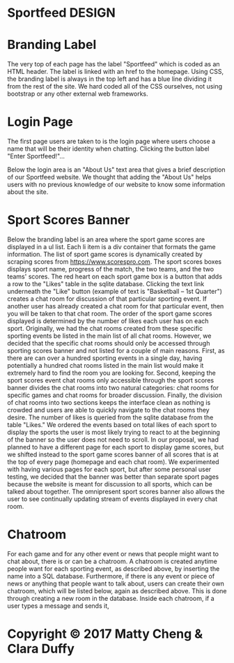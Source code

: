 # Sportfeed DESIGN

# Branding Label
The very top of each page has the label "Sportfeed" which is coded as an HTML header.  The label is linked with an href to the homepage. Using CSS, the branding label is always in the top left and has a blue line dividing it from the rest of the site.  We hard coded all of the CSS ourselves, not using bootstrap or any other external web frameworks.

# Login Page
The first page users are taken to is the login page where users choose a name that will be their identity when chatting. Clicking the button label "Enter Sportfeed!"...

Below the login area is an "About Us" text area that gives a brief description of our Sportfeed website. We thought that adding the "About Us" helps users with no previous knowledge of our website to know some information about the site.

# Sport Scores Banner
Below the branding label is an area where the sport game scores are displayed in a ul list.  Each li item is a div container that formats the game information.  The list of sport game scores is dynamically created by scraping scores from https://www.scorespro.com.  The sport scores boxes displays sport name, progress of the match, the two teams, and the two teams' scores.  The red heart on each sport game box is a button that adds a row to the "Likes" table in the sqlite database.  Clicking the text link underneath the "Like" button (example of text is "Basketball – 1st Quarter") creates a chat room for discussion of that particular sporting event. If another user has already created a chat room for that particular event, then you will be taken to that chat room. The order of the sport game scores displayed is determined by the number of likes each user has on each sport.  Originally, we had the chat rooms created from these specific sporting events be listed in the main list of all chat rooms.  However, we decided that the specific chat rooms should only be accessed through sporting scores banner and not listed for a couple of main reasons.  First, as there are can over a hundred sporting events in a single day, having potentially a hundred chat rooms listed in the main list would make it extremely hard to find the room you are looking for.  Second, keeping the sport scores event chat rooms only accessible through the sport scores banner divides the chat rooms into two natural categories: chat rooms for specific games and chat rooms for broader discussion. Finally, the division of chat rooms into two sections keeps the interface clean as nothing is crowded and users are able to quickly navigate to the chat rooms they desire. The number of likes is queried from the sqlite database from the table "Likes."  We ordered the events based on total likes of each sport to display the sports the user is most likely trying to react to at the beginning of the banner so the user does not need to scroll. In our proposal, we had planned to have a different page for each sport to display game scores, but we shifted instead to the sport game scores banner of all scores that is at the top of every page (homepage and each chat room).  We experimented with having various pages for each sport, but after some personal user testing, we decided that the banner was better than separate sport pages because the website is meant for discussion to all sports, which can be talked about together.  The omnipresent sport scores banner also allows the user to see continually updating stream of events displayed in every chat room.


# Chatroom
For each game and for any other event or news that people might want to chat about, there is or can be a chatroom. A chatroom is created anytime people want for each sporting event, as described above, by inserting the name into a SQL database. Furthermore, if there is any event or piece of news or anything that people want to talk about, users can create their own chatroom, which will be listed below, again as described above. This is done through creating a new room in the database. Inside each chatroom, if a user types a message and sends it, 

# Copyright © 2017 Matty Cheng & Clara Duffy
